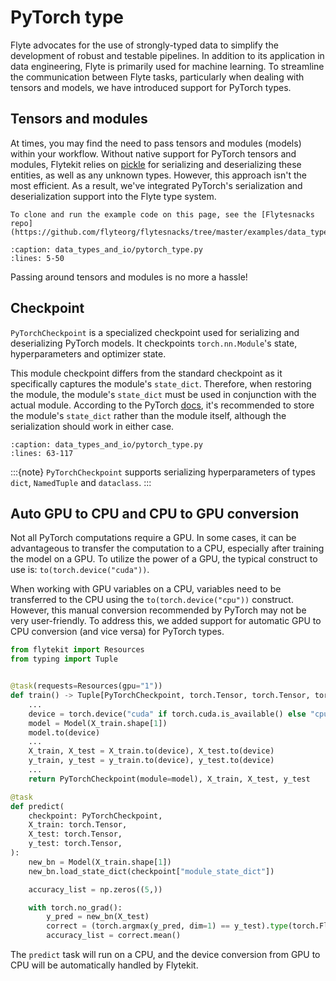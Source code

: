 # PyTorch type


Flyte advocates for the use of strongly-typed data to simplify the development of robust and testable pipelines. In addition to its application in data engineering, Flyte is primarily used for machine learning.
To streamline the communication between Flyte tasks, particularly when dealing with tensors and models, we have introduced support for PyTorch types.

## Tensors and modules

At times, you may find the need to pass tensors and modules (models) within your workflow. Without native support for PyTorch tensors and modules, Flytekit relies on [pickle](./pickle.md) for serializing and deserializing these entities, as well as any unknown types. However, this approach isn't the most efficient. As a result, we've integrated PyTorch's serialization and deserialization support into the Flyte type system.

```{note}
To clone and run the example code on this page, see the [Flytesnacks repo](https://github.com/flyteorg/flytesnacks/tree/master/examples/data_types_and_io/).
```

```{rli} https://raw.githubusercontent.com/flyteorg/flytesnacks/69dbe4840031a85d79d9ded25f80397c6834752d/examples/data_types_and_io/data_types_and_io/pytorch_type.py
:caption: data_types_and_io/pytorch_type.py
:lines: 5-50
```

Passing around tensors and modules is no more a hassle!

## Checkpoint

`PyTorchCheckpoint` is a specialized checkpoint used for serializing and deserializing PyTorch models.
It checkpoints `torch.nn.Module`'s state, hyperparameters and optimizer state.

This module checkpoint differs from the standard checkpoint as it specifically captures the module's `state_dict`.
Therefore, when restoring the module, the module's `state_dict` must be used in conjunction with the actual module.
According to the PyTorch [docs](https://pytorch.org/tutorials/beginner/saving_loading_models.html#save-load-entire-model),
it's recommended to store the module's `state_dict` rather than the module itself,
although the serialization should work in either case.

```{rli} https://raw.githubusercontent.com/flyteorg/flytesnacks/69dbe4840031a85d79d9ded25f80397c6834752d/examples/data_types_and_io/data_types_and_io/pytorch_type.py
:caption: data_types_and_io/pytorch_type.py
:lines: 63-117
```

:::{note}
`PyTorchCheckpoint` supports serializing hyperparameters of types `dict`, `NamedTuple` and `dataclass`.
:::

## Auto GPU to CPU and CPU to GPU conversion

Not all PyTorch computations require a GPU. In some cases, it can be advantageous to transfer the
computation to a CPU, especially after training the model on a GPU.
To utilize the power of a GPU, the typical construct to use is: `to(torch.device("cuda"))`.

When working with GPU variables on a CPU, variables need to be transferred to the CPU using the `to(torch.device("cpu"))` construct.
However, this manual conversion recommended by PyTorch may not be very user-friendly.
To address this, we added support for automatic GPU to CPU conversion (and vice versa) for PyTorch types.

```python
from flytekit import Resources
from typing import Tuple


@task(requests=Resources(gpu="1"))
def train() -> Tuple[PyTorchCheckpoint, torch.Tensor, torch.Tensor, torch.Tensor]:
    ...
    device = torch.device("cuda" if torch.cuda.is_available() else "cpu")
    model = Model(X_train.shape[1])
    model.to(device)
    ...
    X_train, X_test = X_train.to(device), X_test.to(device)
    y_train, y_test = y_train.to(device), y_test.to(device)
    ...
    return PyTorchCheckpoint(module=model), X_train, X_test, y_test

@task
def predict(
    checkpoint: PyTorchCheckpoint,
    X_train: torch.Tensor,
    X_test: torch.Tensor,
    y_test: torch.Tensor,
):
    new_bn = Model(X_train.shape[1])
    new_bn.load_state_dict(checkpoint["module_state_dict"])

    accuracy_list = np.zeros((5,))

    with torch.no_grad():
        y_pred = new_bn(X_test)
        correct = (torch.argmax(y_pred, dim=1) == y_test).type(torch.FloatTensor)
        accuracy_list = correct.mean()
```

The `predict` task will run on a CPU, and
the device conversion from GPU to CPU will be automatically handled by Flytekit.